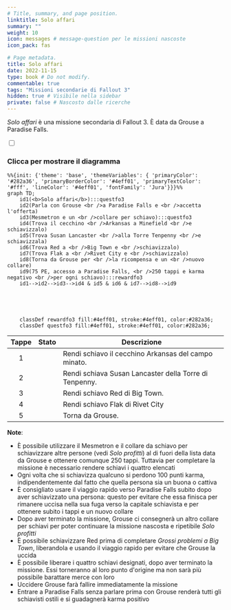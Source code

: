 ```yaml
---
# Title, summary, and page position.
linktitle: Solo affari
summary: ""
weight: 10
icon: messages # message-question per le missioni nascoste
icon_pack: fas

# Page metadata.
title: Solo affari
date: 2022-11-15
type: book # Do not modify.
commentable: true
tags: "Missioni secondarie di Fallout 3"
hidden: true # Visibile nella sidebar
private: false # Nascosto dalle ricerche
---
```


<div class="fo3">

*Solo affari* è una missione secondaria di Fallout 3. È data da Grouse a Paradise Falls.



<section class="chart-collapse">
<input type="checkbox" name="collapse2" id="handle2">
<h3 class="handle">
<label for="handle2">Clicca per mostrare il diagramma</label>
</h3>
<div class="content">

```mermaid
%%{init: {'theme': 'base', 'themeVariables': { 'primaryColor': '#282a36', 'primaryBorderColor': '#4eff01', 'primaryTextColor': '#fff', 'lineColor': '#4eff01', 'fontFamily': 'Jura'}}}%%
graph TD;
    id1(<b>Solo affari</b>):::questfo3
    id2(Parla con Grouse <br />a Paradise Falls e <br />accetta l'offerta)
    id3(Mesmetron e un <br />collare per schiavo):::questfo3
    id4(Trova il cecchino <br />Arkansas a Minefield <br />e schiavizzalo)
    id5(Trova Susan Lancaster <br />alla Torre Tenpenny <br />e schiavizzala)
    id6(Trova Red a <br />Big Town e <br />schiavizzalo)
    id7(Trova Flak a <br />Rivet City e <br />schiavizzalo) 
    id8(Torna da Grouse per <br />la ricompensa e un <br />nuovo collare)
    id9(75 PE, accesso a Paradise Falls, <br />250 tappi e karma negativo <br />per ogni schiavo):::rewardfo3
    id1-->id2-->id3-->id4 & id5 & id6 & id7-->id8-->id9
    
    
    
    
    
    classDef rewardfo3 fill:#4eff01, stroke:#4eff01, color:#282a36;
    classDef questfo3 fill:#4eff01, stroke:#4eff01, color:#282a36;
```

</div>
</section>

| Tappe | Stato              | Descrizione |
| :-----: | :------------------: | ----------- |
|   1    |                    |  Rendi schiavo il cecchino Arkansas del campo minato.           |
|    2   |                    |   Rendi schiava Susan Lancaster della Torre di Tenpenny.          |
|  3     |                    |  Rendi schiavo Red di Big Town.           |
|   4    |                    |   Rendi schiavo Flak di Rivet City          |
|   5    |                    |   Torna da Grouse.          |

**Note**:
- È possibile utilizzare il Mesmetron e il collare da schiavo per schiavizzare altre persone (vedi *Solo profitti*) al di fuori della lista data da Grouse e ottenere comunque 250 tappi. Tuttavia per completare la missione è necessario rendere schiavi i quattro elencati
- Ogni volta che si schiavizza qualcuno si perdono 100 punti karma, indipendentemente dal fatto che quella persona sia un buona o cattiva
- È consigliato usare il viaggio rapido verso Paradise Falls subito dopo aver schiavizzato una persona: questo per evitare che essa finisca per rimanere uccisa nella sua fuga verso la capitale schiavista e per ottenere subito i tappi e un nuovo collare
- Dopo aver terminato la missione, Grouse ci consegnerà un altro collare per schiavi per poter continuare la missione nascosta e ripetibile *Solo profitti*
- È possibile schiavizzare Red prima di completare *Grossi problemi a Big Town*, liberandola e usando il viaggio rapido per evitare che Grouse la uccida
- È possibile liberare i quattro schiavi designati, dopo aver terminato la missione. Essi torneranno al loro punto  d'origine ma non sarà più possibile barattare merce con loro
- Uccidere Grouse farà fallire immediatamente la missione
- Entrare a Paradise Falls senza parlare prima con Grouse renderà tutti gli schiavisti ostili e si guadagnerà karma positivo


</div>